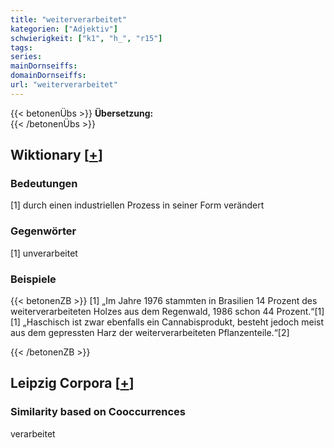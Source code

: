 ```yaml
---
title: "weiterverarbeitet"
kategorien: ["Adjektiv"]
schwierigkeit: ["k1", "h_", "r15"]
tags:
series:
mainDornseiffs:
domainDornseiffs:
url: "weiterverarbeitet"
---
```


{{< betonenÜbs >}}
**Übersetzung:**  
{{< /betonenÜbs >}}

## Wiktionary [[+](https://de.wiktionary.org/wiki/weiterverarbeitet)]

### Bedeutungen
[1] durch einen industriellen Prozess in seiner Form verändert  

### Gegenwörter
[1] unverarbeitet  

### Beispiele
{{< betonenZB >}}
[1] „Im Jahre 1976 stammten in Brasilien 14 Prozent des weiterverarbeiteten Holzes aus dem Regenwald, 1986 schon 44 Prozent.“[1]  
[1] „Haschisch ist zwar ebenfalls ein Cannabisprodukt, besteht jedoch meist aus dem gepressten Harz der weiterverarbeiteten Pflanzenteile.“[2]  

{{< /betonenZB >}}

## Leipzig Corpora [[+](https://corpora.uni-leipzig.de/en/res?word=weiterverarbeitet&corpusId=deu_newscrawl-public_2018)]


### Similarity based on Cooccurrences
verarbeitet

